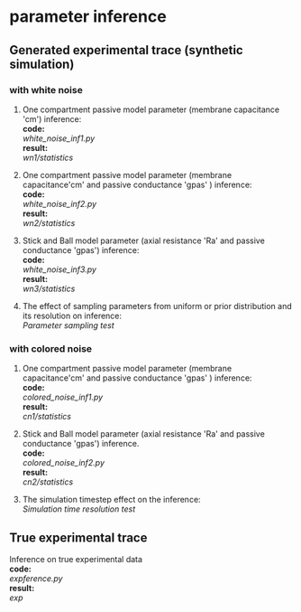 # parameter inference

## Generated experimental trace (synthetic simulation)

### with white noise
1. One compartment passive model parameter (membrane capacitance 'cm') inference:  
**code:**  
_white_noise_inf1.py_  
**result:**  
_wn1/statistics_

2. One compartment passive model parameter (membrane capacitance'cm' and passive conductance 'gpas' ) inference:  
**code:**  
_white_noise_inf2.py_  
**result:**  
_wn2/statistics_
 
3. Stick and Ball model parameter (axial resistance 'Ra' and passive conductance 'gpas') inference:  
**code:**  
_white_noise_inf3.py_  
**result:**  
_wn3/statistics_

4. The effect of sampling parameters from uniform or prior distribution and its resolution on inference:  
_Parameter sampling test_

### with colored noise
1. One compartment passive model parameter (membrane capacitance'cm' and passive conductance 'gpas' ) inference:  
**code:**  
_colored_noise_inf1.py_  
**result:**  
_cn1/statistics_

2. Stick and Ball model parameter (axial resistance 'Ra' and passive conductance 'gpas') inference.  
**code:**  
_colored_noise_inf2.py_  
**result:**  
_cn2/statistics_

3. The simulation timestep effect on the inference:  
_Simulation time resolution test_

## True experimental trace
Inference on true experimental data  
**code:**  
_expference.py_  
**result:**  
_exp_



